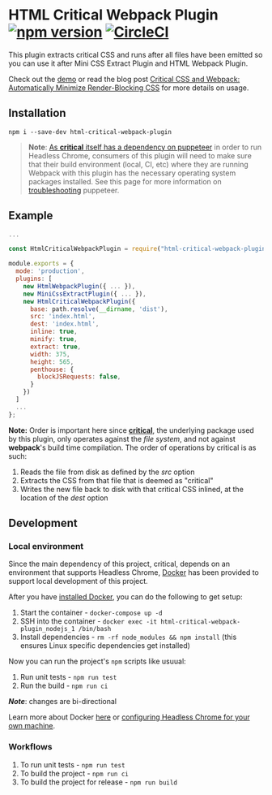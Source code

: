 # HTML Critical Webpack Plugin [![npm version](https://badge.fury.io/js/html-critical-webpack-plugin.svg)](https://badge.fury.io/js/html-critical-webpack-plugin) [![CircleCI](https://circleci.com/gh/anthonygore/html-critical-webpack-plugin/tree/master.svg?style=svg)](https://circleci.com/gh/anthonygore/html-critical-webpack-plugin/tree/master)

This plugin extracts critical CSS and runs after all files have been emitted so you can use it after Mini CSS Extract Plugin and HTML Webpack Plugin. 

Check out the [demo](https://github.com/anthonygore/hcwp-demo) or read the blog post [Critical CSS and Webpack: Automatically Minimize Render-Blocking CSS](https://vuejsdevelopers.com/2017/07/24/critical-css-webpack/) for more details on usage.

## Installation

```
npm i --save-dev html-critical-webpack-plugin
```

> **Note**: [As **critical** itself has a dependency on puppeteer](https://github.com/addyosmani/critical/releases/tag/v1.0.0) in order to run Headless Chrome, consumers of this plugin will need to make sure that their build environment (local, CI, etc) where they are running Webpack with this plugin has the necessary operating system packages installed.  See this page for more information on [troubleshooting](https://github.com/GoogleChrome/puppeteer/blob/master/docs/troubleshooting.md) puppeteer.

## Example

```js
...

const HtmlCriticalWebpackPlugin = require("html-critical-webpack-plugin");

module.exports = {
  mode: 'production',
  plugins: [
    new HtmlWebpackPlugin({ ... }),
    new MiniCssExtractPlugin({ ... }),
    new HtmlCriticalWebpackPlugin({
      base: path.resolve(__dirname, 'dist'),
      src: 'index.html',
      dest: 'index.html',
      inline: true,
      minify: true,
      extract: true,
      width: 375,
      height: 565,
      penthouse: {
        blockJSRequests: false,
      }
    })
  ]
  ...
};
```

**Note:** Order is important here since [**critical**](https://www.npmjs.com/package/critical), the underlying package used by this plugin, only operates against the _file system_, and not against **webpack**'s build time compilation.  The order of operations by critical is as such:
1. Reads the file from disk as defined by the _src_ option
2. Extracts the CSS from that file that is deemed as "critical"
3. Writes the new file back to disk with that critical CSS inlined, at the location of the _dest_ option

## Development

### Local environment

Since the main dependency of this project, critical, depends on an environment that supports Headless Chrome, [Docker](https://www.docker.com/) has been provided to support local development of this project.

After you have [installed Docker](https://www.docker.com/community-edition), you can do the following to get setup:
1. Start the container - `docker-compose up -d`
1. SSH into the container - `docker exec -it html-critical-webpack-plugin_nodejs_1 /bin/bash`
1. Install dependencies - `rm -rf node_modules && npm install` (this ensures Linux specific dependencies get installed)

Now you can run the project's `npm` scripts like usuual:
1. Run unit tests - `npm run test`
1. Run the build - `npm run ci`

**_Note_**: changes are bi-directional

Learn more about Docker [here](https://docs.docker.com/get-started/) or [configuring Headless Chrome for your own machine](https://github.com/GoogleChrome/puppeteer/blob/master/docs/troubleshooting.md).

### Workflows

1. To run unit tests - `npm run test`
1. To build the project - `npm run ci`
1. To build the project for release - `npm run build`
